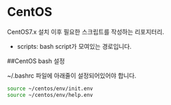 # CentOS

CentOS7.x 설치 이후 필요한 스크립트를 작성하는 리포지터리.

- scripts: bash script가 모여있는 경로입니다.

##CentOS bash 설정

~/.bashrc 파일에 아래줄이 설정되어있어야 합니다.
```bash
source ~/centos/env/init.env
source ~/centos/env/help.env
